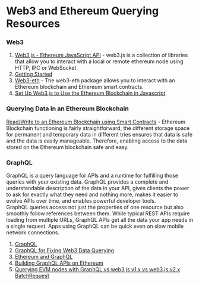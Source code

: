 # Web3 and Ethereum Querying Resources

### Web3
1. [Web3.js - Ethereum JavaScript API](https://web3js.readthedocs.io/en/v1.2.11/index.html) - web3.js is a collection of libraries that allow you to interact with a local or remote ethereum node using HTTP, IPC or WebSocket.
2. [Getting Started](https://web3js.readthedocs.io/en/v1.2.11/getting-started.html)
3. [Web3-eth](https://web3js.readthedocs.io/en/v1.2.11/web3-eth.html) - The web3-eth package allows you to interact with an Ethereum blockchain and Ethereum smart contracts.
4. [Set Up Web3.js to Use the Ethereum Blockchain in Javascript](https://ethereum.org/en/developers/tutorials/set-up-web3js-to-use-ethereum-in-javascript/)

### Querying Data in an Ethereum Blockchain
[Read/Write to an Ethereum Blockchain using Smart Contracts](https://medium.com/coinmonks/querying-data-in-an-ethereum-blockchain-86289d3fc385) - Ethereum Blockchain functioning is fairly straightforward, the different storage space for permanent and temporary data in different tries ensures that data is safe and the data is easily manageable. Therefore, enabling access to the data stored on the Ethereum blockchain safe and easy.

### GraphQL
GraphQL is a query language for APIs and a runtime for fulfilling those queries with your existing data. GraphQL provides a complete and understandable description of the data in your API, gives clients the power to ask for exactly what they need and nothing more, makes it easier to evolve APIs over time, and enables powerful developer tools.<br>
GraphQL queries access not just the properties of one resource but also smoothly follow references between them. While typical REST APIs require loading from multiple URLs, GraphQL APIs get all the data your app needs in a single request. Apps using GraphQL can be quick even on slow mobile network connections.<br>
1. [GraphQL](https://graphql.org/)
2. [GraphQL for Fixing Web3 Data Querying](https://ethereum.org/ig/developers/tutorials/the-graph-fixing-web3-data-querying/)
3. [Ethereum and GraphQL](https://alec.aivazis.com/blog/ethereum-and-graphql)
4. [Building GraphQL APIs on Ethereum](https://dev.to/dabit3/building-graphql-apis-on-ethereum-4poa)
5. [Querying EVM nodes with GraphQL vs web3.js v1.x vs web3.js v2.x BatchRequest](https://support.chainstack.com/hc/en-us/articles/900004658306-Querying-EVM-nodes-with-GraphQL-vs-web3-js-v1-x-vs-web3-js-v2-x-BatchRequest)
